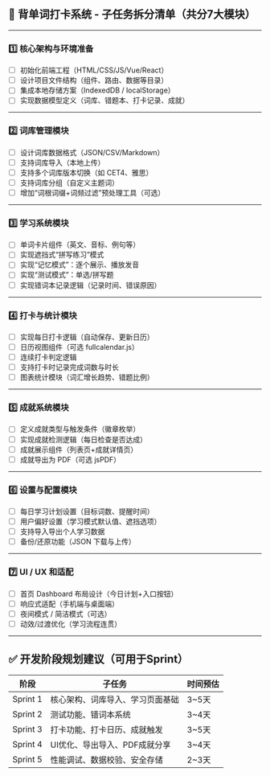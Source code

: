 ## 🧩 背单词打卡系统 - 子任务拆分清单（共分7大模块）

---

### 1️⃣ 核心架构与环境准备

* [ ] 初始化前端工程（HTML/CSS/JS/Vue/React）
* [ ] 设计项目文件结构（组件、路由、数据等目录）
* [ ] 集成本地存储方案（IndexedDB / localStorage）
* [ ] 实现数据模型定义（词库、错题本、打卡记录、成就）

---

### 2️⃣ 词库管理模块

* [ ] 设计词库数据格式（JSON/CSV/Markdown）
* [ ] 支持词库导入（本地上传）
* [ ] 支持多个词库版本切换（如 CET4、雅思）
* [ ] 支持词库分组（自定义主题词）
* [ ] 增加“词根词缀+词频过滤”预处理工具（可选）

---

### 3️⃣ 学习系统模块

* [ ] 单词卡片组件（英文、音标、例句等）
* [ ] 实现遮挡式“拼写练习”模式
* [ ] 实现“记忆模式”：逐个展示、播放发音
* [ ] 实现“测试模式”：单选/拼写题
* [ ] 实现错词本记录逻辑（记录时间、错误原因）

---

### 4️⃣ 打卡与统计模块

* [ ] 实现每日打卡逻辑（自动保存、更新日历）
* [ ] 日历视图组件（可选 fullcalendar.js）
* [ ] 连续打卡判定逻辑
* [ ] 支持打卡时记录完成词数与时长
* [ ] 图表统计模块（词汇增长趋势、错题比例）

---

### 5️⃣ 成就系统模块

* [ ] 定义成就类型与触发条件（徽章枚举）
* [ ] 实现成就检测逻辑（每日检查是否达成）
* [ ] 成就展示组件（列表页+成就详情页）
* [ ] 成就导出为 PDF（可选 jsPDF）

---

### 6️⃣ 设置与配置模块

* [ ] 每日学习计划设置（目标词数、提醒时间）
* [ ] 用户偏好设置（学习模式默认值、遮挡选项）
* [ ] 支持导入导出个人学习数据
* [ ] 备份/还原功能（JSON 下载与上传）

---

### 7️⃣ UI / UX 和适配

* [ ] 首页 Dashboard 布局设计（今日计划+入口按钮）
* [ ] 响应式适配（手机端与桌面端）
* [ ] 夜间模式 / 简洁模式（可选）
* [ ] 动效/过渡优化（学习流程连贯）

---

## ✅ 开发阶段规划建议（可用于Sprint）

| 阶段       | 子任务               | 时间预估  |
| -------- | ----------------- | ----- |
| Sprint 1 | 核心架构、词库导入、学习页面基础  | 3\~5天 |
| Sprint 2 | 测试功能、错词本系统        | 3\~4天 |
| Sprint 3 | 打卡功能、打卡日历、成就触发    | 3\~5天 |
| Sprint 4 | UI优化、导出导入、PDF成就分享 | 3\~4天 |
| Sprint 5 | 性能调试、数据校验、安全存储    | 2\~3天 |


